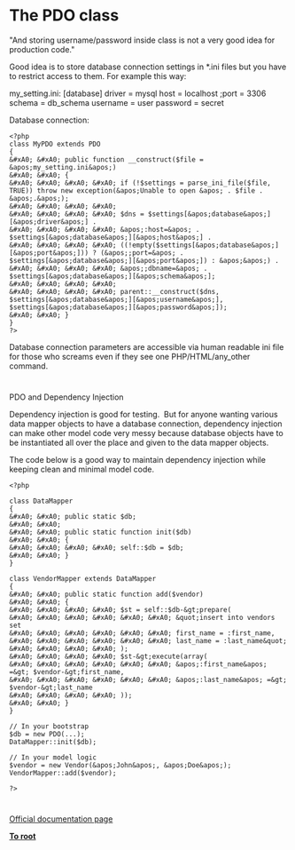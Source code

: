 # The PDO class





&quot;And storing username/password inside class is not a very good idea for production code.&quot;

Good idea is to store database connection settings in *.ini files but you have to restrict access to them. For example this way:

my_setting.ini:
[database]
driver = mysql
host = localhost
;port = 3306
schema = db_schema
username = user
password = secret

Database connection:


```
<?php
class MyPDO extends PDO
{
&#xA0; &#xA0; public function __construct($file = &apos;my_setting.ini&apos;)
&#xA0; &#xA0; {
&#xA0; &#xA0; &#xA0; &#xA0; if (!$settings = parse_ini_file($file, TRUE)) throw new exception(&apos;Unable to open &apos; . $file . &apos;.&apos;);
&#xA0; &#xA0; &#xA0; &#xA0; 
&#xA0; &#xA0; &#xA0; &#xA0; $dns = $settings[&apos;database&apos;][&apos;driver&apos;] .
&#xA0; &#xA0; &#xA0; &#xA0; &apos;:host=&apos; . $settings[&apos;database&apos;][&apos;host&apos;] .
&#xA0; &#xA0; &#xA0; &#xA0; ((!empty($settings[&apos;database&apos;][&apos;port&apos;])) ? (&apos;;port=&apos; . $settings[&apos;database&apos;][&apos;port&apos;]) : &apos;&apos;) .
&#xA0; &#xA0; &#xA0; &#xA0; &apos;;dbname=&apos; . $settings[&apos;database&apos;][&apos;schema&apos;];
&#xA0; &#xA0; &#xA0; &#xA0; 
&#xA0; &#xA0; &#xA0; &#xA0; parent::__construct($dns, $settings[&apos;database&apos;][&apos;username&apos;], $settings[&apos;database&apos;][&apos;password&apos;]);
&#xA0; &#xA0; }
}
?>
```


Database connection parameters are accessible via human readable ini file for those who screams even if they see one PHP/HTML/any_other command.

  

#



PDO and Dependency Injection

Dependency injection is good for testing.&#xA0; But for anyone wanting various data mapper objects to have a database connection, dependency injection can make other model code very messy because database objects have to be instantiated all over the place and given to the data mapper objects.

The code below is a good way to maintain dependency injection while keeping clean and minimal model code.



```
<?php

class DataMapper
{
&#xA0; &#xA0; public static $db;
&#xA0; &#xA0; 
&#xA0; &#xA0; public static function init($db)
&#xA0; &#xA0; {
&#xA0; &#xA0; &#xA0; &#xA0; self::$db = $db;
&#xA0; &#xA0; }
}

class VendorMapper extends DataMapper
{
&#xA0; &#xA0; public static function add($vendor)
&#xA0; &#xA0; {
&#xA0; &#xA0; &#xA0; &#xA0; $st = self::$db-&gt;prepare(
&#xA0; &#xA0; &#xA0; &#xA0; &#xA0; &#xA0; &quot;insert into vendors set
&#xA0; &#xA0; &#xA0; &#xA0; &#xA0; &#xA0; first_name = :first_name,
&#xA0; &#xA0; &#xA0; &#xA0; &#xA0; &#xA0; last_name = :last_name&quot;
&#xA0; &#xA0; &#xA0; &#xA0; );
&#xA0; &#xA0; &#xA0; &#xA0; $st-&gt;execute(array(
&#xA0; &#xA0; &#xA0; &#xA0; &#xA0; &#xA0; &apos;:first_name&apos; =&gt; $vendor-&gt;first_name,
&#xA0; &#xA0; &#xA0; &#xA0; &#xA0; &#xA0; &apos;:last_name&apos; =&gt; $vendor-&gt;last_name
&#xA0; &#xA0; &#xA0; &#xA0; ));
&#xA0; &#xA0; }
}

// In your bootstrap
$db = new PDO(...);
DataMapper::init($db);

// In your model logic
$vendor = new Vendor(&apos;John&apos;, &apos;Doe&apos;);
VendorMapper::add($vendor);

?>
```



  

#

[Official documentation page](https://www.php.net/manual/en/class.pdo.php)

**[To root](/README.md)**